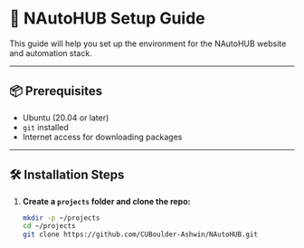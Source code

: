 # 🚀 NAutoHUB Setup Guide

This guide will help you set up the environment for the NAutoHUB website and automation stack.

---

## 📦 Prerequisites

- Ubuntu (20.04 or later)
- `git` installed
- Internet access for downloading packages

---

## 🛠️ Installation Steps

1. **Create a `projects` folder and clone the repo:**

   ```bash
   mkdir -p ~/projects
   cd ~/projects
   git clone https://github.com/CUBoulder-Ashwin/NAutoHUB.git
